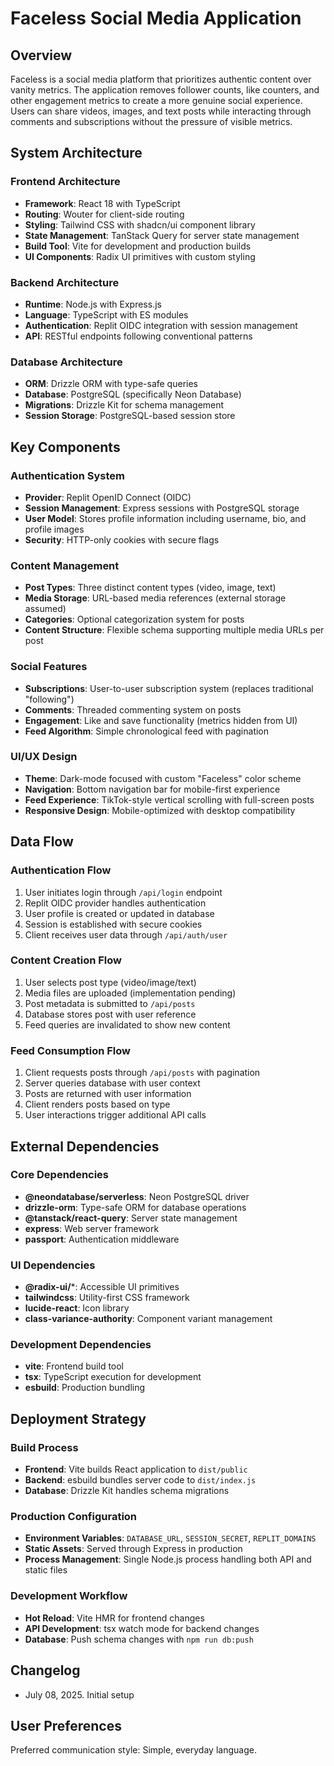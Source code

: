 # Faceless Social Media Application

## Overview

Faceless is a social media platform that prioritizes authentic content over vanity metrics. The application removes follower counts, like counters, and other engagement metrics to create a more genuine social experience. Users can share videos, images, and text posts while interacting through comments and subscriptions without the pressure of visible metrics.

## System Architecture

### Frontend Architecture
- **Framework**: React 18 with TypeScript
- **Routing**: Wouter for client-side routing
- **Styling**: Tailwind CSS with shadcn/ui component library
- **State Management**: TanStack Query for server state management
- **Build Tool**: Vite for development and production builds
- **UI Components**: Radix UI primitives with custom styling

### Backend Architecture
- **Runtime**: Node.js with Express.js
- **Language**: TypeScript with ES modules
- **Authentication**: Replit OIDC integration with session management
- **API**: RESTful endpoints following conventional patterns

### Database Architecture
- **ORM**: Drizzle ORM with type-safe queries
- **Database**: PostgreSQL (specifically Neon Database)
- **Migrations**: Drizzle Kit for schema management
- **Session Storage**: PostgreSQL-based session store

## Key Components

### Authentication System
- **Provider**: Replit OpenID Connect (OIDC)
- **Session Management**: Express sessions with PostgreSQL storage
- **User Model**: Stores profile information including username, bio, and profile images
- **Security**: HTTP-only cookies with secure flags

### Content Management
- **Post Types**: Three distinct content types (video, image, text)
- **Media Storage**: URL-based media references (external storage assumed)
- **Categories**: Optional categorization system for posts
- **Content Structure**: Flexible schema supporting multiple media URLs per post

### Social Features
- **Subscriptions**: User-to-user subscription system (replaces traditional "following")
- **Comments**: Threaded commenting system on posts
- **Engagement**: Like and save functionality (metrics hidden from UI)
- **Feed Algorithm**: Simple chronological feed with pagination

### UI/UX Design
- **Theme**: Dark-mode focused with custom "Faceless" color scheme
- **Navigation**: Bottom navigation bar for mobile-first experience
- **Feed Experience**: TikTok-style vertical scrolling with full-screen posts
- **Responsive Design**: Mobile-optimized with desktop compatibility

## Data Flow

### Authentication Flow
1. User initiates login through `/api/login` endpoint
2. Replit OIDC provider handles authentication
3. User profile is created or updated in database
4. Session is established with secure cookies
5. Client receives user data through `/api/auth/user`

### Content Creation Flow
1. User selects post type (video/image/text)
2. Media files are uploaded (implementation pending)
3. Post metadata is submitted to `/api/posts`
4. Database stores post with user reference
5. Feed queries are invalidated to show new content

### Feed Consumption Flow
1. Client requests posts through `/api/posts` with pagination
2. Server queries database with user context
3. Posts are returned with user information
4. Client renders posts based on type
5. User interactions trigger additional API calls

## External Dependencies

### Core Dependencies
- **@neondatabase/serverless**: Neon PostgreSQL driver
- **drizzle-orm**: Type-safe ORM for database operations
- **@tanstack/react-query**: Server state management
- **express**: Web server framework
- **passport**: Authentication middleware

### UI Dependencies
- **@radix-ui/***: Accessible UI primitives
- **tailwindcss**: Utility-first CSS framework
- **lucide-react**: Icon library
- **class-variance-authority**: Component variant management

### Development Dependencies
- **vite**: Frontend build tool
- **tsx**: TypeScript execution for development
- **esbuild**: Production bundling

## Deployment Strategy

### Build Process
- **Frontend**: Vite builds React application to `dist/public`
- **Backend**: esbuild bundles server code to `dist/index.js`
- **Database**: Drizzle Kit handles schema migrations

### Production Configuration
- **Environment Variables**: `DATABASE_URL`, `SESSION_SECRET`, `REPLIT_DOMAINS`
- **Static Assets**: Served through Express in production
- **Process Management**: Single Node.js process handling both API and static files

### Development Workflow
- **Hot Reload**: Vite HMR for frontend changes
- **API Development**: tsx watch mode for backend changes
- **Database**: Push schema changes with `npm run db:push`

## Changelog
- July 08, 2025. Initial setup

## User Preferences

Preferred communication style: Simple, everyday language.